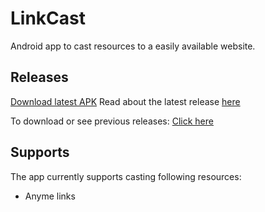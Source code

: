 # LinkCast

Android app to cast resources to a easily available website.

## Releases

[Download latest APK](https://github.com/dhavalpateln/LinkCast/releases/download/v1.1/LinkCast.apk)
Read about the latest release [here](https://github.com/dhavalpateln/LinkCast/releases/tag/v1.1)

To download or see previous releases: [Click here](https://github.com/dhavalpateln/LinkCast/releases)

## Supports

The app currently supports casting following resources:
- Anyme links
